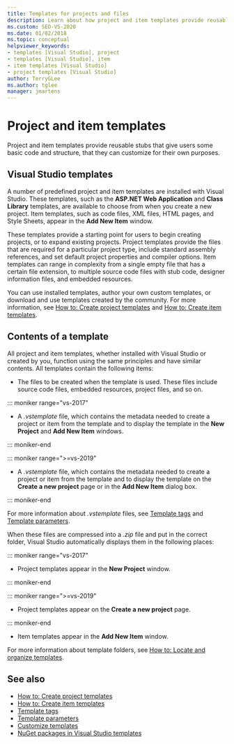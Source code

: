 ```yaml
---
title: Templates for projects and files
description: Learn about how project and item templates provide reusable stubs that give users some basic code and structure.
ms.custom: SEO-VS-2020
ms.date: 01/02/2018
ms.topic: conceptual
helpviewer_keywords:
- templates [Visual Studio], project
- templates [Visual Studio], item
- item templates [Visual Studio]
- project templates [Visual Studio]
author: TerryGLee
ms.author: tglee
manager: jmartens
---
```

# Project and item templates

Project and item templates provide reusable stubs that give users some basic code and structure, that they can customize for their own purposes.

## Visual Studio templates

A number of predefined project and item templates are installed with Visual Studio. These templates, such as the **ASP.NET Web Application** and **Class Library** templates, are available to choose from when you create a new project. Item templates, such as code files, XML files, HTML pages, and Style Sheets, appear in the **Add New Item** window.

These templates provide a starting point for users to begin creating projects, or to expand existing projects. Project templates provide the files that are required for a particular project type, include standard assembly references, and set default project properties and compiler options. Item templates can range in complexity from a single empty file that has a certain file extension, to multiple source code files with stub code, designer information files, and embedded resources.

You can use installed templates, author your own custom templates, or download and use templates created by the community. For more information, see [How to: Create project templates](../ide/how-to-create-project-templates.md) and [How to: Create item templates](../ide/how-to-create-item-templates.md).

## Contents of a template

All project and item templates, whether installed with Visual Studio or created by you, function using the same principles and have similar contents. All templates contain the following items:

- The files to be created when the template is used. These files include source code files, embedded resources, project files, and so on.

::: moniker range="vs-2017"

- A *.vstemplate* file, which contains the metadata needed to create a project or item from the template and to display the template in the **New Project** and **Add New Item** windows.

::: moniker-end

::: moniker range=">=vs-2019"

- A *.vstemplate* file, which contains the metadata needed to create a project or item from the template and to display the template on the **Create a new project** page or in the **Add New Item** dialog box.

::: moniker-end

   For more information about *.vstemplate* files, see [Template tags](template-tags.md) and [Template parameters](../ide/template-parameters.md).

When these files are compressed into a *.zip* file and put in the correct folder, Visual Studio automatically displays them in the following places:

::: moniker range="vs-2017"

- Project templates appear in the **New Project** window.

::: moniker-end

::: moniker range=">=vs-2019"

- Project templates appear on the **Create a new project** page.

::: moniker-end

- Item templates appear in the **Add New Item** window.

For more information about template folders, see [How to: Locate and organize templates](../ide/how-to-locate-and-organize-project-and-item-templates.md).

## See also

- [How to: Create project templates](../ide/how-to-create-project-templates.md)
- [How to: Create item templates](../ide/how-to-create-item-templates.md)
- [Template tags](template-tags.md)
- [Template parameters](../ide/template-parameters.md)
- [Customize templates](../ide/customizing-project-and-item-templates.md)
- [NuGet packages in Visual Studio templates](/nuget/visual-studio-extensibility/visual-studio-templates)
